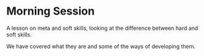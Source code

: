# Morning Session
A lesson on meta and soft skills, looking at the difference between hard and soft skills.

We have covered what they are and some of the ways of developing them.